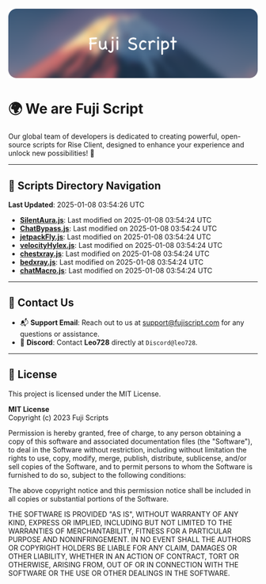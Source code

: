 ![Banner](.github/b.webp)

# 🌍 **We are Fuji Script**

Our global team of developers is dedicated to creating powerful, open-source scripts for Rise Client, designed to enhance your experience and unlock new possibilities! 🌟

---
<!-- SCRIPTS_NAVIGATION_START -->
## 📂 **Scripts Directory Navigation**

**Last Updated**: 2025-01-08 03:54:26 UTC

- **[SilentAura.js](scripts/SilentAura.js)**: Last modified on 2025-01-08 03:54:24 UTC
- **[ChatBypass.js](scripts/ChatBypass.js)**: Last modified on 2025-01-08 03:54:24 UTC
- **[jetpackFly.js](scripts/jetpackFly.js)**: Last modified on 2025-01-08 03:54:24 UTC
- **[velocityHylex.js](scripts/velocityHylex.js)**: Last modified on 2025-01-08 03:54:24 UTC
- **[chestxray.js](scripts/chestxray.js)**: Last modified on 2025-01-08 03:54:24 UTC
- **[bedxray.js](scripts/bedxray.js)**: Last modified on 2025-01-08 03:54:24 UTC
- **[chatMacro.js](scripts/chatMacro.js)**: Last modified on 2025-01-08 03:54:24 UTC

<!-- SCRIPTS_NAVIGATION_END -->

---

## 💬 **Contact Us**  
- 📬 **Support Email**: Reach out to us at [support@fujiscript.com](mailto:support@fujiscript.com) for any questions or assistance.  
- 💬 **Discord**: Contact **Leo728** directly at `Discord@leo728`.

---

## 📜 **License**

This project is licensed under the MIT License.  

**MIT License**  
Copyright (c) 2023 Fuji Scripts  

Permission is hereby granted, free of charge, to any person obtaining a copy of this software and associated documentation files (the "Software"), to deal in the Software without restriction, including without limitation the rights to use, copy, modify, merge, publish, distribute, sublicense, and/or sell copies of the Software, and to permit persons to whom the Software is furnished to do so, subject to the following conditions:  

The above copyright notice and this permission notice shall be included in all copies or substantial portions of the Software.  

THE SOFTWARE IS PROVIDED "AS IS", WITHOUT WARRANTY OF ANY KIND, EXPRESS OR IMPLIED, INCLUDING BUT NOT LIMITED TO THE WARRANTIES OF MERCHANTABILITY, FITNESS FOR A PARTICULAR PURPOSE AND NONINFRINGEMENT. IN NO EVENT SHALL THE AUTHORS OR COPYRIGHT HOLDERS BE LIABLE FOR ANY CLAIM, DAMAGES OR OTHER LIABILITY, WHETHER IN AN ACTION OF CONTRACT, TORT OR OTHERWISE, ARISING FROM, OUT OF OR IN CONNECTION WITH THE SOFTWARE OR THE USE OR OTHER DEALINGS IN THE SOFTWARE.  
